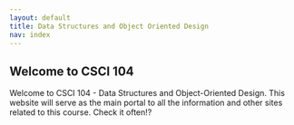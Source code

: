 ```yaml
---
layout: default
title: Data Structures and Object Oriented Design
nav: index
---
```


## Welcome to CSCI 104

Welcome to CSCI 104 - Data Structures and Object-Oriented Design.  This website will serve as the main portal to all the information and other sites related to this course. Check it often!?